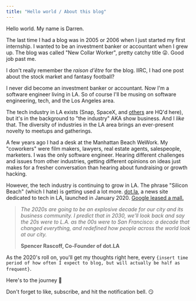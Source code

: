 ```yaml
---
title: "Hello world / About this blog"
---
```

Hello world.  My name is Darren.

The last time I had a blog was in 2005 or 2006 when I just started my first internship.  I wanted to be an investment banker or accountant when I grew up.
The blog was called "New Collar Worker", pretty catchy title 😜.  Good job past me.

I don't really remember the _raison d'être_ for the blog.  IIRC, I had one post about the stock market and fantasy football?

I never did become an investment banker or accountant.  Now I'm a software engineer living in LA.  So of course I'll be musing on software engineering, tech, and the Los Angeles area.

The tech industry in LA exists (Snap, SpaceX, and [others](https://www.builtinla.com/companies?status=all) are HQ'd here), but it's in the background to "the industry" AKA show business.  And I _like_ that.
The diversity of industries in the LA area brings an ever-present novelty to meetups and gatherings.

A few years ago I had a desk at the Manhattan Beach WeWork.
My "coworkers" were film makers, lawyers, real estate agents, salespeople, marketers.  I was the only software engineer.
Hearing different challenges and issues from other industries, getting different opinions on ideas just makes for a fresher conversation than 
hearing about fundraising or growth hacking.

However, the tech industry is continuing to grow in LA.  The phrase "Silicon Beach" (which I hate) is getting used a lot more.
[dot.la](https://dot.la/mission-and-focus-2644896209.html), a news site dedicated to tech in LA, launched in January 2020.
[Google leased a mall.](https://www.latimes.com/business/la-fi-google-westside-pavilion-20190108-story.html)

> _The 2020s are going to be an explosive decade for our city and its business community. I predict that in 2030, we'll look back and say the 20s were to L.A. as the 00s were to San Francisco: a decade that changed everything, and redefined how people across the world look at our city._
>
> **Spencer Rascoff, Co-Founder of dot.LA**

As the 2020's roll on, you'll get my thoughts right here, every `{insert time period of how often I expect to blog, but will actually be half as frequent}`.

Here's to the journey 🍻

Don't forget to like, subscribe, and hit the notification bell. 😏

